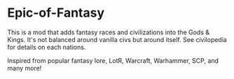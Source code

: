 # Epic-of-Fantasy
This is a mod that adds fantasy races and civilizations into the Gods & Kings. It's not balanced around vanilla civs but around itself. See civilopedia for details on each nations.

Inspired from popular fantasy lore, LotR, Warcraft, Warhammer, SCP, and many more!
